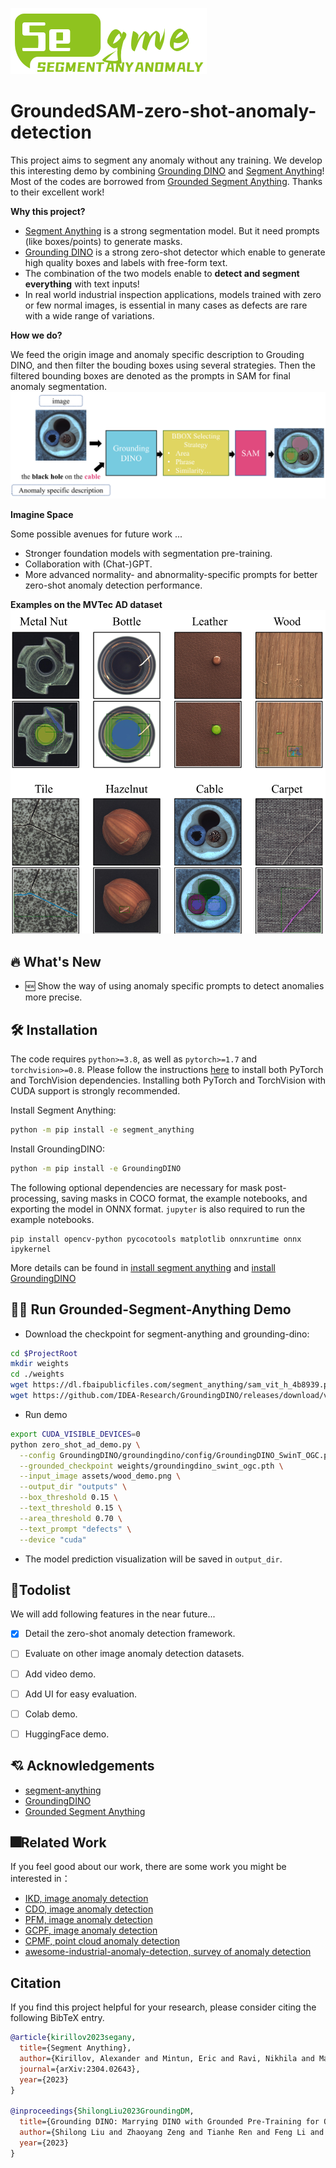 ![](./assets/SegmentAnyAnomaly_logo.png)
# GroundedSAM-zero-shot-anomaly-detection
This project aims to segment any anomaly without any training. We develop this interesting demo by combining [Grounding DINO](https://github.com/IDEA-Research/GroundingDINO) and [Segment Anything](https://github.com/facebookresearch/segment-anything)! 
Most of the codes are borrowed from [Grounded Segment Anything](https://github.com/IDEA-Research/Grounded-Segment-Anything). Thanks to their excellent work!


**Why this project?**
- [Segment Anything](https://github.com/facebookresearch/segment-anything) is a strong segmentation model. But it need prompts (like boxes/points) to generate masks. 
- [Grounding DINO](https://github.com/IDEA-Research/GroundingDINO) is a strong zero-shot detector which enable to generate high quality boxes and labels with free-form text. 
- The combination of the two models enable to **detect and segment everything** with text inputs!
- In real world industrial inspection applications, models trained with zero or few normal images, is essential in many cases as defects are rare with a wide range of variations.

**How we do?**

We feed the origin image and anomaly specific description to Grouding DINO, and then filter the bouding boxes using several
strategies. Then the filtered bounding boxes are denoted as the prompts in SAM for final anomaly segmentation.
![](./assets/framework.png)

**Imagine Space**

Some possible avenues for future work ...
- Stronger foundation models with segmentation pre-training.
- Collaboration with (Chat-)GPT.
- More advanced normality- and abnormality-specific prompts for better zero-shot anomaly detection performance.

**Examples on the MVTec AD dataset**
![](./assets/demo_results.png)

## :fire: What's New 

- 🆕 Show the way of using anomaly specific prompts to detect anomalies more precise.

[comment]: <> (  <img src="https://github.com/IDEA-Research/Grounded-Segment-Anything/blob/humanFace/assets/interactive-fashion-edit.png" width="500" height="260"/><img src="https://github.com/IDEA-Research/Grounded-Segment-Anything/blob/humanFace/assets/interactive-mark.gif" width="250" height="250"/>)



[comment]: <> (- :new: Checkout our related human-face-edit branch [here]&#40;https://github.com/IDEA-Research/Grounded-Segment-Anything/tree/humanFace&#41;. We'll keep updating this branch with more interesting features. Here are some examples:)

[comment]: <> (  ![]&#40;https://github.com/IDEA-Research/Grounded-Segment-Anything/blob/humanFace/assets/231-hair-edit.png&#41;)




[comment]: <> (## :open_book: Notebook Demo)

[comment]: <> (See our [notebook file]&#40;grounded_sam.ipynb&#41; as an example.)

## :hammer_and_wrench: Installation
The code requires `python>=3.8`, as well as `pytorch>=1.7` and `torchvision>=0.8`. Please follow the instructions [here](https://pytorch.org/get-started/locally/) to install both PyTorch and TorchVision dependencies. Installing both PyTorch and TorchVision with CUDA support is strongly recommended.

Install Segment Anything:

```bash
python -m pip install -e segment_anything
```

Install GroundingDINO:

```bash
python -m pip install -e GroundingDINO
```


The following optional dependencies are necessary for mask post-processing, saving masks in COCO format, the example notebooks, and exporting the model in ONNX format. `jupyter` is also required to run the example notebooks.
```
pip install opencv-python pycocotools matplotlib onnxruntime onnx ipykernel
```

More details can be found in [install segment anything](https://github.com/facebookresearch/segment-anything#installation) and [install GroundingDINO](https://github.com/IDEA-Research/GroundingDINO#install)


## :running_man: Run Grounded-Segment-Anything Demo
- Download the checkpoint for segment-anything and grounding-dino:
```bash
cd $ProjectRoot
mkdir weights
cd ./weights
wget https://dl.fbaipublicfiles.com/segment_anything/sam_vit_h_4b8939.pth
wget https://github.com/IDEA-Research/GroundingDINO/releases/download/v0.1.0-alpha/groundingdino_swint_ogc.pth
```

- Run demo
```bash
export CUDA_VISIBLE_DEVICES=0
python zero_shot_ad_demo.py \
  --config GroundingDINO/groundingdino/config/GroundingDINO_SwinT_OGC.py \
  --grounded_checkpoint weights/groundingdino_swint_ogc.pth \
  --input_image assets/wood_demo.png \
  --output_dir "outputs" \
  --box_threshold 0.15 \
  --text_threshold 0.15 \
  --area_threshold 0.70 \
  --text_prompt "defects" \
  --device "cuda"
```
- The model prediction visualization will be saved in `output_dir`.


## :hammer:Todolist
We will add following features in the near future...
- [x] Detail the zero-shot anomaly detection framework.
- [ ] Evaluate on other image anomaly detection datasets.
- [ ] Add video demo.
- [ ] Add UI for easy evaluation.
- [ ] Colab demo.
- [ ] HuggingFace demo.


## :cupid: Acknowledgements
- [segment-anything](https://github.com/facebookresearch/segment-anything)
- [GroundingDINO](https://github.com/IDEA-Research/GroundingDINO)
- [Grounded Segment Anything](https://github.com/IDEA-Research/Grounded-Segment-Anything)

## :fireworks:Related Work
If you feel good about our work, there are some work you might be interested in：

- [IKD, image anomaly detection](https://github.com/caoyunkang/IKD)
- [CDO, image anomaly detection](https://github.com/caoyunkang/CDO)
- [PFM, image anomaly detection](https://github.com/smiler96/PFM-and-PEFM-for-Image-Anomaly-Detection-and-Segmentation)
- [GCPF, image anomaly detection](https://github.com/smiler96/GCPF)  
- [CPMF, point cloud anomaly detection](https://github.com/caoyunkang/CPMF)
- [awesome-industrial-anomaly-detection, survey of anomaly detection](https://github.com/M-3LAB/awesome-industrial-anomaly-detection)


## Citation
If you find this project helpful for your research, please consider citing the following BibTeX entry.
```BibTex
@article{kirillov2023segany,
  title={Segment Anything}, 
  author={Kirillov, Alexander and Mintun, Eric and Ravi, Nikhila and Mao, Hanzi and Rolland, Chloe and Gustafson, Laura and Xiao, Tete and Whitehead, Spencer and Berg, Alexander C. and Lo, Wan-Yen and Doll{\'a}r, Piotr and Girshick, Ross},
  journal={arXiv:2304.02643},
  year={2023}
}

@inproceedings{ShilongLiu2023GroundingDM,
  title={Grounding DINO: Marrying DINO with Grounded Pre-Training for Open-Set Object Detection},
  author={Shilong Liu and Zhaoyang Zeng and Tianhe Ren and Feng Li and Hao Zhang and Jie Yang and Chunyuan Li and Jianwei Yang and Hang Su and Jun Zhu and Lei Zhang},
  year={2023}
}
```

